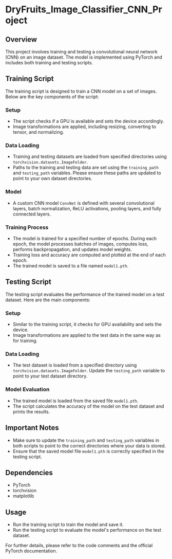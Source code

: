 <h1>DryFruits_Image_Classifier_CNN_Project</h1>

<h2>Overview</h2>
<p>This project involves training and testing a convolutional neural network (CNN) on an image dataset. The model is implemented using PyTorch and includes both training and testing scripts.</p>

<h2>Training Script</h2>
<p>The training script is designed to train a CNN model on a set of images. Below are the key components of the script:</p>

<h3>Setup</h3>
<ul>
    <li>The script checks if a GPU is available and sets the device accordingly.</li>
    <li>Image transformations are applied, including resizing, converting to tensor, and normalizing.</li>
</ul>

<h3>Data Loading</h3>
<ul>
    <li>Training and testing datasets are loaded from specified directories using <code>torchvision.datasets.ImageFolder</code>.</li>
    <li>Paths to the training and testing data are set using the <code>training_path</code> and <code>testing_path</code> variables. Please ensure these paths are updated to point to your own dataset directories.</li>
</ul>

<h3>Model</h3>
<ul>
    <li>A custom CNN model <code>ConvNet</code> is defined with several convolutional layers, batch normalization, ReLU activations, pooling layers, and fully connected layers.</li>
</ul>

<h3>Training Process</h3>
<ul>
    <li>The model is trained for a specified number of epochs. During each epoch, the model processes batches of images, computes loss, performs backpropagation, and updates model weights.</li>
    <li>Training loss and accuracy are computed and plotted at the end of each epoch.</li>
    <li>The trained model is saved to a file named <code>model1.pth</code>.</li>
</ul>

<h2>Testing Script</h2>
<p>The testing script evaluates the performance of the trained model on a test dataset. Here are the main components:</p>

<h3>Setup</h3>
<ul>
    <li>Similar to the training script, it checks for GPU availability and sets the device.</li>
    <li>Image transformations are applied to the test data in the same way as for training.</li>
</ul>

<h3>Data Loading</h3>
<ul>
    <li>The test dataset is loaded from a specified directory using <code>torchvision.datasets.ImageFolder</code>. Update the <code>testing_path</code> variable to point to your test dataset directory.</li>
</ul>

<h3>Model Evaluation</h3>
<ul>
    <li>The trained model is loaded from the saved file <code>model1.pth</code>.</li>
    <li>The script calculates the accuracy of the model on the test dataset and prints the results.</li>
</ul>

<h2>Important Notes</h2>
<ul>
    <li>Make sure to update the <code>training_path</code> and <code>testing_path</code> variables in both scripts to point to the correct directories where your data is stored.</li>
    <li>Ensure that the saved model file <code>model1.pth</code> is correctly specified in the testing script.</li>
</ul>

<h2>Dependencies</h2>
<ul>
    <li>PyTorch</li>
    <li>torchvision</li>
    <li>matplotlib</li>
</ul>

<h2>Usage</h2>
<ul>
    <li>Run the training script to train the model and save it.</li>
    <li>Run the testing script to evaluate the model's performance on the test dataset.</li>
</ul>

<p>For further details, please refer to the code comments and the official PyTorch documentation.</p>
